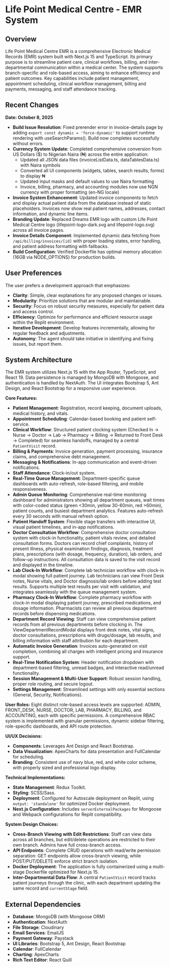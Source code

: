 # Life Point Medical Centre - EMR System

## Overview
Life Point Medical Centre EMR is a comprehensive Electronic Medical Records (EMR) system built with Next.js 15 and TypeScript. Its primary purpose is to streamline patient care, clinical workflows, billing, and inter-departmental communication within a medical center. The system supports branch-specific and role-based access, aiming to enhance efficiency and patient outcomes. Key capabilities include patient management, appointment scheduling, clinical workflow management, billing and payments, messaging, and staff attendance tracking.

## Recent Changes
**Date: October 8, 2025**
- **Build Issue Resolution**: Fixed prerender error in invoice-details page by adding `export const dynamic = 'force-dynamic'` to support runtime rendering with useSearchParams(). Build now completes successfully without errors.
- **Currency System Update**: Completed comprehensive conversion from US Dollars ($) to Nigerian Naira (₦) across the entire application:
  - Updated all JSON data files (invoiceListData.ts, dataTablesData.ts) with Naira symbols
  - Converted all UI components (widgets, tables, search results, forms) to display ₦
  - Updated input masks and default values to use Naira formatting
  - Invoice, billing, pharmacy, and accounting modules now use NGN currency with proper formatting (en-NG locale)
- **Invoice System Enhancement**: Updated invoice components to fetch and display actual patient data from the database instead of static placeholders. Invoices now show real patient names, addresses, contact information, and dynamic line items.
- **Branding Update**: Replaced Dreams EMR logo with custom Life Point Medical Centre logo (lifepoint-logo-dark.svg and lifepoint-logo.svg) across all invoice pages.
- **Invoice Details Component**: Implemented dynamic data fetching from `/api/billing/invoices/[id]` with proper loading states, error handling, and patient address formatting with fallbacks.
- **Build Configuration**: Verified Dockerfile has optimal memory allocation (16GB via NODE_OPTIONS) for production builds.

## User Preferences
The user prefers a development approach that emphasizes:
- **Clarity**: Simple, clear explanations for any proposed changes or issues.
- **Modularity**: Prioritize solutions that are modular and maintainable.
- **Security**: Focus on robust security measures, especially for patient data and access control.
- **Efficiency**: Optimize for performance and efficient resource usage within the Replit environment.
- **Iterative Development**: Develop features incrementally, allowing for regular feedback and adjustments.
- **Autonomy**: The agent should take initiative in identifying and fixing issues, but report them.

## System Architecture
The EMR system utilizes Next.js 15 with the App Router, TypeScript, and React 19. Data persistence is managed by MongoDB with Mongoose, and authentication is handled by NextAuth. The UI integrates Bootstrap 5, Ant Design, and React Bootstrap for a responsive user experience.

**Core Features:**
-   **Patient Management**: Registration, record keeping, document uploads, medical history, and vitals.
-   **Appointment Scheduling**: Calendar-based booking and patient self-service.
-   **Clinical Workflow**: Structured patient clocking system (Checked In → Nurse → Doctor → Lab → Pharmacy → Billing → Returned to Front Desk → Completed) for seamless handoffs, managed by a central `PatientVisit` record.
-   **Billing & Payments**: Invoice generation, payment processing, insurance claims, and comprehensive debt management.
-   **Messaging & Notifications**: In-app communication and event-driven notifications.
-   **Staff Attendance**: Clock-in/out system.
-   **Real-Time Queue Management**: Department-specific queue dashboards with auto-refresh, role-based filtering, and mobile responsiveness.
-   **Admin Queue Monitoring**: Comprehensive real-time monitoring dashboard for administrators showing all department queues, wait times with color-coded status (green <30min, yellow 30-60min, red >60min), patient counts, and busiest department analytics. Features auto-refresh every 30 seconds with manual refresh option.
-   **Patient Handoff System**: Flexible stage transfers with interactive UI, visual patient timelines, and in-app notifications.
-   **Doctor Consultation Workflow**: Comprehensive doctor consultation system with clock-in functionality, patient vitals review, and detailed consultation forms. Doctors can record chief complaints, history of present illness, physical examination findings, diagnosis, treatment plans, prescriptions (with dosage, frequency, duration), lab orders, and follow-up instructions. All consultation data is saved to the visit record and displayed in the timeline.
-   **Lab Clock-In Workflow**: Complete lab technician workflow with clock-in modal showing full patient journey. Lab technicians can view Front Desk notes, Nurse vitals, and Doctor diagnosis/lab orders before adding test results. Supports multiple test results per visit with validation, and integrates seamlessly with the queue management system.
-   **Pharmacy Clock-In Workflow**: Complete pharmacy workflow with clock-in modal displaying patient journey, prescribed medications, and dosage information. Pharmacists can review all previous department records before dispensing medications.
-   **Department Record Viewing**: Staff can view comprehensive patient records from all previous departments before clocking in. The ViewDepartmentRecordModal displays front desk notes, vital signs, doctor consultations, prescriptions with drugs/dosage, lab results, and billing information with staff attribution for each department.
-   **Automatic Invoice Generation**: Invoices auto-generated on visit completion, combining all charges with intelligent pricing and insurance support.
-   **Real-Time Notification System**: Header notification dropdown with department-based filtering, unread badges, and interactive read/unread functionality.
-   **Session Management & Multi-User Support**: Robust session handling, proper role routing, and secure logout.
-   **Settings Management**: Streamlined settings with only essential sections (General, Security, Notifications).

**User Roles:** Eight distinct role-based access levels are supported: ADMIN, FRONT_DESK, NURSE, DOCTOR, LAB, PHARMACY, BILLING, and ACCOUNTING, each with specific permissions. A comprehensive RBAC system is implemented with granular permissions, dynamic sidebar filtering, role-specific dashboards, and API route protection.

**UI/UX Decisions:**
-   **Components**: Leverages Ant Design and React Bootstrap.
-   **Data Visualization**: ApexCharts for data presentation and FullCalendar for scheduling.
-   **Branding**: Consistent use of navy blue, red, and white color scheme, with properly sized and professional logo display.

**Technical Implementations:**
-   **State Management**: Redux Toolkit.
-   **Styling**: SCSS/Sass.
-   **Deployment**: Configured for Autoscale deployment on Replit, using `output: 'standalone'` for optimized Docker deployment.
-   **Next.js Configuration**: Includes `serverExternalPackages` for Mongoose and Webpack configurations for Replit compatibility.

**System Design Choices:**
-   **Cross-Branch Viewing with Edit Restrictions**: Staff can view data across all branches, but edit/delete operations are restricted to their own branch. Admins have full cross-branch access.
-   **API Endpoints**: Complete CRUD operations with read/write permission separation: GET endpoints allow cross-branch viewing, while POST/PUT/DELETE enforce strict branch isolation.
-   **Docker Deployment**: The application is fully containerized using a multi-stage Dockerfile optimized for Next.js 15.
-   **Inter-Departmental Data Flow**: A central `PatientVisit` record tracks patient journeys through the clinic, with each department updating the same record and `currentStage` field.

## External Dependencies
-   **Database**: MongoDB (with Mongoose ORM)
-   **Authentication**: NextAuth
-   **File Storage**: Cloudinary
-   **Email Services**: EmailJS
-   **Payment Gateway**: Paystack
-   **UI Libraries**: Bootstrap 5, Ant Design, React Bootstrap
-   **Calendar**: FullCalendar
-   **Charting**: ApexCharts
-   **Rich Text Editor**: React Quill